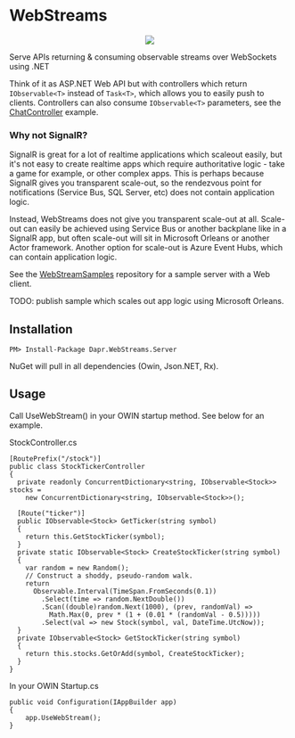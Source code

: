 WebStreams
===============
<p align="center">
  <img src="https://github.com/daprlabs/WebStreamServer/blob/master/logo_icon.png" />
</p>

Serve APIs returning &amp; consuming observable streams over WebSockets using .NET

Think of it as ASP.NET Web API but with controllers which return `IObservable<T>` instead of `Task<T>`, which allows you to easily push to clients. Controllers can also consume `IObservable<T>` parameters, see the [ChatController](https://github.com/daprlabs/WebStreamSamples/blob/master/ChatRoomController.cs) example.

### Why not SignalR?
SignalR is great for a lot of realtime applications which scaleout easily, but it's not easy to create realtime apps which require authoritative logic - take a game for example, or other complex apps. This is perhaps because SignalR gives you transparent scale-out, so the rendezvous point for notifications (Service Bus, SQL Server, etc) does not contain application logic.

Instead, WebStreams does not give you transparent scale-out at all. Scale-out can easily be achieved using Service Bus or another backplane like in a SignalR app, but often scale-out will sit in Microsoft Orleans or another Actor framework.
Another option for scale-out is Azure Event Hubs, which can contain application logic.

See the [WebStreamSamples](https://github.com/daprlabs/WebStreamSamples) repository for a sample server with a Web client.

TODO: publish sample which scales out app logic using Microsoft Orleans.

## Installation
```
PM> Install-Package Dapr.WebStreams.Server
```
NuGet will pull in all dependencies (Owin, Json.NET, Rx).

## Usage
Call UseWebStream() in your OWIN startup method. See below for an example.

StockController.cs
```
[RoutePrefix("/stock")]
public class StockTickerController
{
  private readonly ConcurrentDictionary<string, IObservable<Stock>> stocks =
    new ConcurrentDictionary<string, IObservable<Stock>>();

  [Route("ticker")]
  public IObservable<Stock> GetTicker(string symbol)
  {
    return this.GetStockTicker(symbol);
  }
  private static IObservable<Stock> CreateStockTicker(string symbol)
  {
    var random = new Random();
    // Construct a shoddy, pseudo-random walk.
    return
      Observable.Interval(TimeSpan.FromSeconds(0.1))
        .Select(time => random.NextDouble())
        .Scan((double)random.Next(1000), (prev, randomVal) =>
          Math.Max(0, prev * (1 + (0.01 * (randomVal - 0.5)))))
        .Select(val => new Stock(symbol, val, DateTime.UtcNow));
  }
  private IObservable<Stock> GetStockTicker(string symbol)
  {
    return this.stocks.GetOrAdd(symbol, CreateStockTicker);
  }
}
```

In your OWIN Startup.cs
```
public void Configuration(IAppBuilder app)
{
    app.UseWebStream();
}
```
